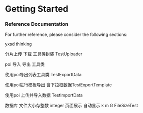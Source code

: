 # Getting Started

### Reference Documentation
For further reference, please consider the following sections:

yxsd  thinking

分片上传 下载   工具类封装
TestUploader

poi 导入  导出 工具类

使用poi导出列表工具类 TestExportData


使用poi进行模板导出 含下拉框数据TestExportTemplate 


使用poi 上传并导入数据 TestImportData

数据库 文件大小存整数 integer   页面展示  自动显示 k  m  G    FileSizeTest